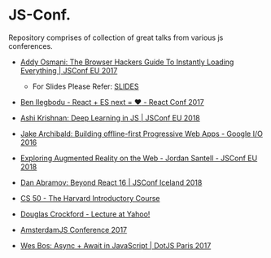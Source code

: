 # JS-Conf.
Repository comprises of collection of great talks from various js conferences.



* [Addy Osmani: The Browser Hackers Guide To Instantly Loading Everything | JSConf EU 2017](https://www.youtube.com/watch?v=7vUs5yOuv-o)
  * For Slides Please Refer: [SLIDES](https://speakerd.s3.amazonaws.com/presentations/fbf291d6889542fc93fb540881a0a4d3/fluent-browser-hacker-speakerdeck-4.pdf)
* [Ben Ilegbodu - React + ES next = :heart: - React Conf 2017](https://www.youtube.com/watch?v=jh_Qzi-yHU0)

* [Ashi Krishnan: Deep Learning in JS | JSConf EU 2018](https://youtu.be/SV-cgdobtTA)

* [Jake Archibald: Building offline-first Progressive Web Apps - Google I/O 2016](https://www.youtube.com/watch?v=cmGr0RszHc8)

* [Exploring Augmented Reality on the Web - Jordan Santell - JSConf EU 2018](https://www.youtube.com/watch?v=bqmT0_w6_qc)

* [Dan Abramov: Beyond React 16 | JSConf Iceland 2018](https://www.youtube.com/watch?v=nLF0n9SACd4)

* [CS 50 - The Harvard Introductory Course](https://www.youtube.com/watch?v=Tc1EuaefYFo)

* [Douglas Crockford - Lecture at Yahoo!](https://www.youtube.com/watch?v=v2ifWcnQs6M)

* [AmsterdamJS Conference 2017](https://www.youtube.com/playlist?list=PLfIM4SvaiIyzaLhvwGEa4QzPb9oTD0Ioc)

* [Wes Bos: Async + Await in JavaScript | DotJS Paris 2017](https://www.youtube.com/watch?v=DwQJ_NPQWWo)
